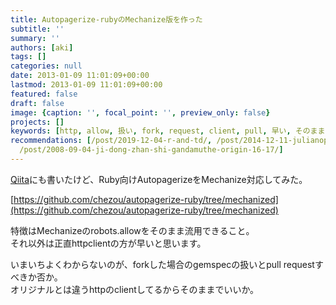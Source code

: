 ```yaml
---
title: Autopagerize-rubyのMechanize版を作った
subtitle: ''
summary: ''
authors: [aki]
tags: []
categories: null
date: 2013-01-09 11:01:09+00:00
lastmod: 2013-01-09 11:01:09+00:00
featured: false
draft: false
image: {caption: '', focal_point: '', preview_only: false}
projects: []
keywords: [http, allow, 扱い, fork, request, client, pull, 早い, そのまま, オリジナル]
recommendations: [/post/2019-12-04-r-and-td/, /post/2014-12-11-julianopatukezigong-kai-hareplkaradekiru-number-juliaac-number-julialang/,
  /post/2008-09-04-ji-dong-zhan-shi-gandamuthe-origin-16-17/]
---
```

[Qiita](http://qiita.com/items/ce9a52030aad51591121)にも書いたけど、Ruby向けAutopagerizeをMechanize対応してみた。

[https://github.com/chezou/autopagerize-ruby/tree/mechanized](https://github.com/chezou/autopagerize-ruby/tree/mechanized)

特徴はMechanizeのrobots.allowをそのまま流用できること。  
それ以外は正直httpclientの方が早いと思います。

いまいちよくわからないのが、forkした場合のgemspecの扱いとpull requestすべきか否か。  
オリジナルとは違うhttpのclientしてるからそのままでいいか。


